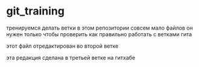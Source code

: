 # git_training
тренируемся делать ветки
в этом репозитории совсем мало файлов
он нужен только чтобы проверить как правильно работать с ветками гита

этот файл отредактирован во второй ветке

эта редакция сделана в третьей ветке на гитхабе
